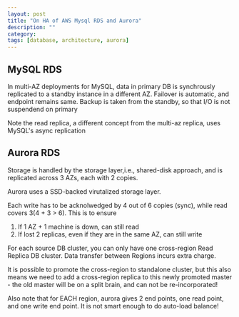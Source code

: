 ```yaml
---
layout: post
title: "On HA of AWS Mysql RDS and Aurora"
description: ""
category: 
tags: [database, architecture, aurora]
---
```

MySQL RDS
-------
In multi-AZ deployments for MySQL, data in primary DB is synchrously replicated to a standby instance in a different AZ. Failover is automatic, and endpoint remains same. Backup is taken from the standby, so that I/O is not suspendend on primary

Note the read replica, a different concept from the multi-az replica, uses MySQL's async replication


Aurora RDS
--------
Storage is handled by the storage layer,i.e., shared-disk approach, and is replicated across 3 AZs, each with 2 copies. 

Aurora uses a SSD-backed virutalized storage layer.  

Each write has to be acknolwedged by 4 out of 6 copies (sync), while read covers 3(4 + 3 > 6). This is to ensure
1. If 1 AZ + 1 machine is down, can still read
2. If lost 2 replicas, even if they are in the same AZ, can still write

For each source DB cluster, you can only have one cross-region Read Replica DB cluster. Data transfer between Regions incurs extra charge. 

It is possible to promote the cross-region to standalone cluster, but this also means we need to add a cross-region replica to this newly promoted master - the old master will be on a split brain, and can not be re-incorporated!

Also note that for EACH region, aurora gives 2 end points, one read point, and one write end point. It is not smart enough to do auto-load balance!
